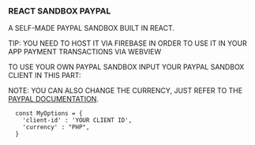 ### REACT SANDBOX PAYPAL

A SELF-MADE PAYPAL SANDBOX BUILT IN REACT. 

TIP: YOU NEED TO HOST IT VIA FIREBASE IN ORDER TO USE IT IN YOUR APP PAYMENT TRANSACTIONS VIA WEBVIEW 

TO USE YOUR OWN PAYPAL SANDBOX INPUT YOUR PAYPAL SANDBOX CLIENT IN THIS PART:

NOTE: YOU CAN ALSO CHANGE THE CURRENCY, JUST REFER TO THE [PAYPAL DOCUMENTATION](https://developer.paypal.com/docs/reports/reference/paypal-supported-currencies/).


```
  const MyOptions = {
    'client-id' : 'YOUR CLIENT ID',
    'currency' : "PHP",
  }
```
